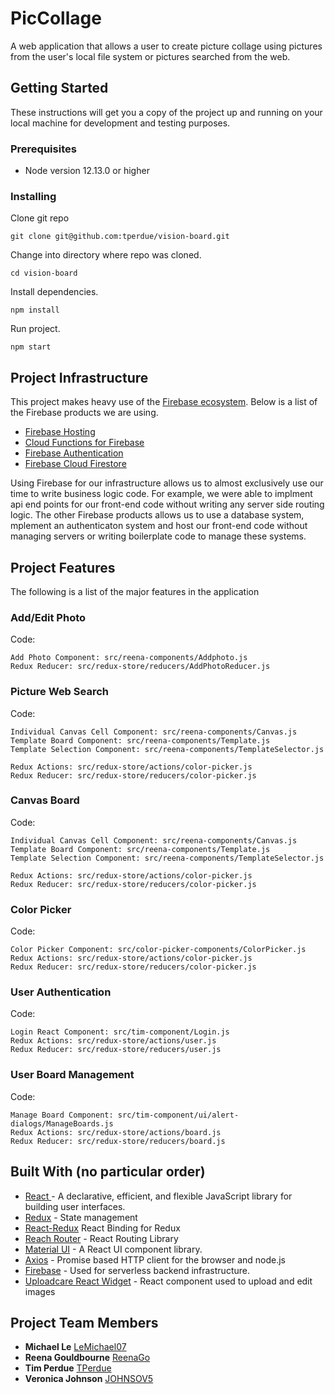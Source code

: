# PicCollage

A web application that allows a user to create picture collage using pictures from the user's local file system or pictures searched from the web.

## Getting Started

These instructions will get you a copy of the project up and running on your local machine for development and testing purposes. 

### Prerequisites

 * Node version 12.13.0 or higher


### Installing

Clone git repo

```
git clone git@github.com:tperdue/vision-board.git
```

Change into directory where repo was cloned.

```
cd vision-board
```

Install dependencies.

```
npm install 
```

Run project.

```
npm start 
```






## Project Infrastructure

This project makes heavy use of the [Firebase ecosystem](https://firebase.google.com/). Below is a list of the Firebase products we are using.

- [Firebase Hosting](https://firebase.google.com/products/hosting/)
- [Cloud Functions for Firebase](https://firebase.google.com/products/functions/)
- [Firebase Authentication](https://firebase.google.com/products/auth/)
- [Firebase Cloud Firestore](https://firebase.google.com/products/firestore/)

Using Firebase for our infrastructure allows us to almost exclusively use our time to write business logic code. For example, we were able to implment api end points for our front-end code without writing any server side routing logic. The other Firebase products allows us to use a database system, mplement an authenticaton system and host our front-end code without managing servers or writing boilerplate code to manage these systems. 


## Project Features

The following is a list of the major features in the application


### Add/Edit Photo

Code:
```
Add Photo Component: src/reena-components/Addphoto.js
Redux Reducer: src/redux-store/reducers/AddPhotoReducer.js
```

### Picture Web Search

Code:
```
Individual Canvas Cell Component: src/reena-components/Canvas.js
Template Board Component: src/reena-components/Template.js 
Template Selection Component: src/reena-components/TemplateSelector.js

Redux Actions: src/redux-store/actions/color-picker.js
Redux Reducer: src/redux-store/reducers/color-picker.js

```

### Canvas Board

Code:
```
Individual Canvas Cell Component: src/reena-components/Canvas.js
Template Board Component: src/reena-components/Template.js 
Template Selection Component: src/reena-components/TemplateSelector.js

Redux Actions: src/redux-store/actions/color-picker.js
Redux Reducer: src/redux-store/reducers/color-picker.js

```

### Color Picker

Code:
```
Color Picker Component: src/color-picker-components/ColorPicker.js 
Redux Actions: src/redux-store/actions/color-picker.js
Redux Reducer: src/redux-store/reducers/color-picker.js

```

### User Authentication 

Code:
```
Login React Component: src/tim-component/Login.js 
Redux Actions: src/redux-store/actions/user.js
Redux Reducer: src/redux-store/reducers/user.js

```

### User Board Management

Code:
```
Manage Board Component: src/tim-component/ui/alert-dialogs/ManageBoards.js
Redux Actions: src/redux-store/actions/board.js
Redux Reducer: src/redux-store/reducers/board.js

```




## Built With (no particular order)

* [React ](https://github.com/facebook/react) - A declarative, efficient, and flexible JavaScript library for building user interfaces. 
* [Redux](https://github.com/reduxjs/redux) - State management
* [React-Redux](https://github.com/reduxjs/react-redux) React Binding for Redux
* [Reach Router](https://github.com/reach/router) - React Routing Library
* [Material UI](https://github.com/mui-org/material-ui) - A React UI component library.
* [Axios](https://github.com/axios/axios) - Promise based HTTP client for the browser and node.js
* [Firebase](https://github.com/firebase/firebase-js-sdk) - Used for serverless backend infrastructure.
* [Uploadcare React Widget](https://github.com/uploadcare/react-widget) - React component used to upload and edit images



## Project Team Members

* **Michael Le**  [LeMichael07](https://github.com/LeMichael07)
* **Reena Gouldbourne** [ReenaGo](https://github.com/ReenaGo)
* **Tim Perdue**  [TPerdue](https://github.com/tperdue)
* **Veronica Johnson** [JOHNSOV5](https://github.com/JOHNSOV5)


